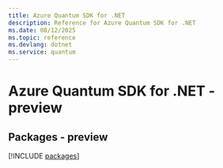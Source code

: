 ```yaml
---
title: Azure Quantum SDK for .NET
description: Reference for Azure Quantum SDK for .NET
ms.date: 08/12/2025
ms.topic: reference
ms.devlang: dotnet
ms.service: quantum
---
```

# Azure Quantum SDK for .NET - preview
## Packages - preview
[!INCLUDE [packages](quantum-index.md)]